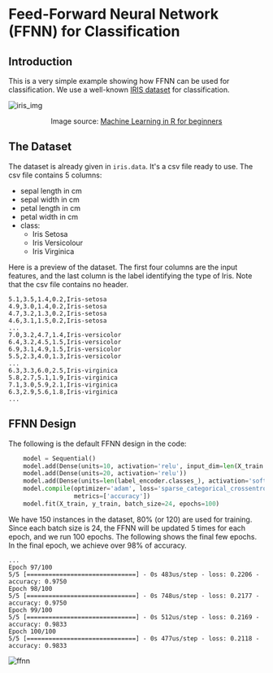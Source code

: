 # Feed-Forward Neural Network (FFNN) for Classification

## Introduction

This is a very simple example showing how FFNN can be used for classification.
We use a well-known [IRIS dataset](https://www.kaggle.com/datasets/uciml/iris) for classification.

![iris_img](https://github.com/cfoh/FFNN-Examples/assets/51439829/6453f36d-9831-4c02-9b8d-ef8e51e7aa46)
<p align="center">Image source: <a href="https://www.datacamp.com/tutorial/machine-learning-in-r">Machine Learning in R for beginners</a></p>

## The Dataset

The dataset is already given in `iris.data`. It's a csv file ready to use. The csv file contains 5 columns:
- sepal length in cm
- sepal width in cm
- petal length in cm
- petal width in cm
- class: 
  - Iris Setosa
  - Iris Versicolour
  - Iris Virginica

Here is a preview of the dataset. The first four columns are the input features, and the last column is the label identifying the type of Iris. Note that the csv file contains no header.

```
5.1,3.5,1.4,0.2,Iris-setosa
4.9,3.0,1.4,0.2,Iris-setosa
4.7,3.2,1.3,0.2,Iris-setosa
4.6,3.1,1.5,0.2,Iris-setosa
...
7.0,3.2,4.7,1.4,Iris-versicolor
6.4,3.2,4.5,1.5,Iris-versicolor
6.9,3.1,4.9,1.5,Iris-versicolor
5.5,2.3,4.0,1.3,Iris-versicolor
...
6.3,3.3,6.0,2.5,Iris-virginica
5.8,2.7,5.1,1.9,Iris-virginica
7.1,3.0,5.9,2.1,Iris-virginica
6.3,2.9,5.6,1.8,Iris-virginica
...
```

## FFNN Design

The following is the default FFNN design in the code:

```python
    model = Sequential()
    model.add(Dense(units=10, activation='relu', input_dim=len(X_train.columns)))
    model.add(Dense(units=20, activation='relu'))
    model.add(Dense(units=len(label_encoder.classes_), activation='softmax'))
    model.compile(optimizer='adam', loss='sparse_categorical_crossentropy', 
                  metrics=['accuracy'])
    model.fit(X_train, y_train, batch_size=24, epochs=100) 
```

We have 150 instances in the dataset, 80% (or 120) are used for training. Since each batch size is 24, the FFNN will be updated 5 times for each epoch, and we run 100 epochs. The following shows the final few epochs. In the final epoch, we achieve over 98% of accuracy.

```
...
Epoch 97/100
5/5 [==============================] - 0s 483us/step - loss: 0.2206 - accuracy: 0.9750
Epoch 98/100
5/5 [==============================] - 0s 748us/step - loss: 0.2177 - accuracy: 0.9750
Epoch 99/100
5/5 [==============================] - 0s 512us/step - loss: 0.2169 - accuracy: 0.9833
Epoch 100/100
5/5 [==============================] - 0s 477us/step - loss: 0.2118 - accuracy: 0.9833
```

![ffnn](https://github.com/cfoh/FFNN-Examples/assets/51439829/6a75fab2-e3e0-49c0-9eda-4f06d6959f11)
